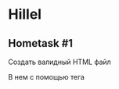 # Hillel
## Hometask #1

Создать валидный HTML файл

В нем с помощью тега <script> вставить код, котрый делает следующее:
Спросить у юзера с помощью prompt() какое-то слово
Вывести c помощью alert() эхо - введенное слово, повторенное три раза, слова разделяет троеточие и пробел.

Пример:
```
ввод юзера:  "Эгегей"
вывод:      "Эгегей... Эгегей.. Эгегей..."
```

## Hometask #2

Создать валидный HTML файл

В нем с помощью тега <script> вставить код, котрый делает следующее:
- запрашивает с помощью prompt():
  - начальный взнос
  - проценты прироста депозита в год,
  - процент налога на прибыль
  - на сколько месцев депозит
- вывести сколько денег будет на счету по окончанию срока
- вывести сколько денег будет на счету через 50 лет